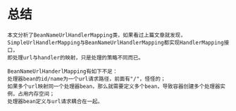 # 总结
    本文分析了BeanNameUrlHandlerMapping类，如果看过上篇文章就发现，
    SimpleUrlHandlerMapping与BeanNameUrlHandlerMapping都实现HandlerMapping接口，
    即处理url与handler的映射，只是处理的策略不同而已。
    
    BeanNameUrlHanderlMapping有如下不足：
    处理器bean的id/name为一个url请求路径，前面有"/"，怪怪的；
    如果多个url映射同一个处理器bean，那么就需要定义多个bean，导致容器创建多个处理器实例，占用内存空间；
    处理器bean定义与url请求耦合在一起。